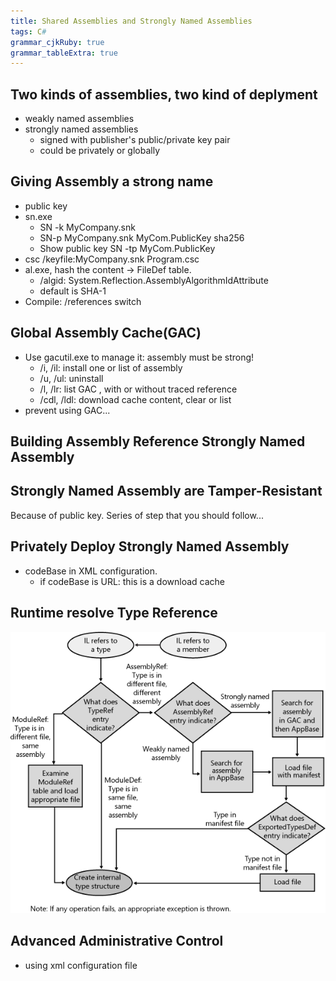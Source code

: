 ```yaml
---
title: Shared Assemblies and Strongly Named Assemblies
tags: C#
grammar_cjkRuby: true
grammar_tableExtra: true
---
```


## Two kinds of assemblies, two kind of deplyment
* weakly named assemblies
* strongly named assemblies
	* signed with publisher's public/private key pair
	* could be privately or globally

## Giving Assembly a strong name
* public key
* sn.exe
	* SN -k MyCompany.snk
	* SN-p MyCompany.snk MyCom.PublicKey sha256
	* Show public key SN -tp MyCom.PublicKey
* csc /keyfile:MyCompany.snk Program.csc
* al.exe, hash the content -> FileDef table.
	* /algid: System.Reflection.AssemblyAlgorithmIdAttribute
	* default is SHA-1
* Compile: /references switch

## Global Assembly Cache(GAC)
* Use gacutil.exe to manage it: assembly must be strong!
	* /i, /il: install one or list of assembly
	* /u, /ul: uninstall
	* /l, /lr: list GAC , with or without traced reference
	* /cdl, /ldl: download cache content, clear or list
* prevent using GAC...

## Building Assembly Reference Strongly Named Assembly

## Strongly Named Assembly are Tamper-Resistant
Because of public key.
Series of step that you should follow...

## Privately Deploy Strongly Named Assembly
* codeBase in XML configuration.
	* if codeBase is URL: this is a download cache

## Runtime resolve Type Reference
![enter description here](./images/1535352651493.png)

## Advanced Administrative Control
* using xml configuration file
